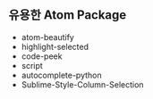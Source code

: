## 유용한 Atom Package

* atom-beautify
* highlight-selected
* code-peek
* script
* autocomplete-python
* Sublime-Style-Column-Selection

